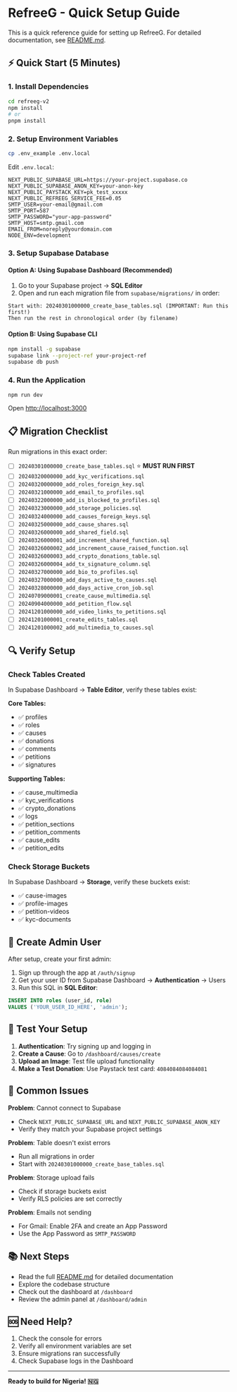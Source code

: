 # RefreeG - Quick Setup Guide

This is a quick reference guide for setting up RefreeG. For detailed documentation, see [README.md](./README.md).

## ⚡ Quick Start (5 Minutes)

### 1. Install Dependencies

```bash
cd refreeg-v2
npm install
# or
pnpm install
```

### 2. Setup Environment Variables

```bash
cp .env_example .env.local
```

Edit `.env.local`:

```env
NEXT_PUBLIC_SUPABASE_URL=https://your-project.supabase.co
NEXT_PUBLIC_SUPABASE_ANON_KEY=your-anon-key
NEXT_PUBLIC_PAYSTACK_KEY=pk_test_xxxxx
NEXT_PUBLIC_REFREEG_SERVICE_FEE=0.05
SMTP_USER=your-email@gmail.com
SMTP_PORT=587
SMTP_PASSWORD="your-app-password"
SMTP_HOST=smtp.gmail.com
EMAIL_FROM=noreply@yourdomain.com
NODE_ENV=development
```

### 3. Setup Supabase Database

#### Option A: Using Supabase Dashboard (Recommended)

1. Go to your Supabase project → **SQL Editor**
2. Open and run each migration file from `supabase/migrations/` in order:

```
Start with: 20240301000000_create_base_tables.sql (IMPORTANT: Run this first!)
Then run the rest in chronological order (by filename)
```

#### Option B: Using Supabase CLI

```bash
npm install -g supabase
supabase link --project-ref your-project-ref
supabase db push
```

### 4. Run the Application

```bash
npm run dev
```

Open [http://localhost:3000](http://localhost:3000)

## 📋 Migration Checklist

Run migrations in this exact order:

- [ ] `20240301000000_create_base_tables.sql` ⭐ **MUST RUN FIRST**
- [ ] `20240320000000_add_kyc_verifications.sql`
- [ ] `20240320000000_add_roles_foreign_key.sql`
- [ ] `20240321000000_add_email_to_profiles.sql`
- [ ] `20240322000000_add_is_blocked_to_profiles.sql`
- [ ] `20240323000000_add_storage_policies.sql`
- [ ] `20240324000000_add_causes_foreign_keys.sql`
- [ ] `20240325000000_add_cause_shares.sql`
- [ ] `20240326000000_add_shared_field.sql`
- [ ] `20240326000001_add_increment_shared_function.sql`
- [ ] `20240326000002_add_increment_cause_raised_function.sql`
- [ ] `20240326000003_add_crypto_donations_table.sql`
- [ ] `20240326000004_add_tx_signature_column.sql`
- [ ] `20240327000000_add_bio_to_profiles.sql`
- [ ] `20240327000000_add_days_active_to_causes.sql`
- [ ] `20240328000000_add_days_active_cron_job.sql`
- [ ] `20240709000001_create_cause_multimedia.sql`
- [ ] `20240904000000_add_petition_flow.sql`
- [ ] `20241201000000_add_video_links_to_petitions.sql`
- [ ] `20241201000001_create_edits_tables.sql`
- [ ] `20241201000002_add_multimedia_to_causes.sql`

## 🔍 Verify Setup

### Check Tables Created

In Supabase Dashboard → **Table Editor**, verify these tables exist:

**Core Tables:**

- ✅ profiles
- ✅ roles
- ✅ causes
- ✅ donations
- ✅ comments
- ✅ petitions
- ✅ signatures

**Supporting Tables:**

- ✅ cause_multimedia
- ✅ kyc_verifications
- ✅ crypto_donations
- ✅ logs
- ✅ petition_sections
- ✅ petition_comments
- ✅ cause_edits
- ✅ petition_edits

### Check Storage Buckets

In Supabase Dashboard → **Storage**, verify these buckets exist:

- ✅ cause-images
- ✅ profile-images
- ✅ petition-videos
- ✅ kyc-documents

## 🔐 Create Admin User

After setup, create your first admin:

1. Sign up through the app at `/auth/signup`
2. Get your user ID from Supabase Dashboard → **Authentication** → Users
3. Run this SQL in **SQL Editor**:

```sql
INSERT INTO roles (user_id, role)
VALUES ('YOUR_USER_ID_HERE', 'admin');
```

## 🎯 Test Your Setup

1. **Authentication**: Try signing up and logging in
2. **Create a Cause**: Go to `/dashboard/causes/create`
3. **Upload an Image**: Test file upload functionality
4. **Make a Test Donation**: Use Paystack test card: `4084084084084081`

## 🐛 Common Issues

**Problem**: Cannot connect to Supabase

- Check `NEXT_PUBLIC_SUPABASE_URL` and `NEXT_PUBLIC_SUPABASE_ANON_KEY`
- Verify they match your Supabase project settings

**Problem**: Table doesn't exist errors

- Run all migrations in order
- Start with `20240301000000_create_base_tables.sql`

**Problem**: Storage upload fails

- Check if storage buckets exist
- Verify RLS policies are set correctly

**Problem**: Emails not sending

- For Gmail: Enable 2FA and create an App Password
- Use the App Password as `SMTP_PASSWORD`

## 📚 Next Steps

- Read the full [README.md](./README.md) for detailed documentation
- Explore the codebase structure
- Check out the dashboard at `/dashboard`
- Review the admin panel at `/dashboard/admin`

## 🆘 Need Help?

1. Check the console for errors
2. Verify all environment variables are set
3. Ensure migrations ran successfully
4. Check Supabase logs in the Dashboard

---

**Ready to build for Nigeria! 🇳🇬**
